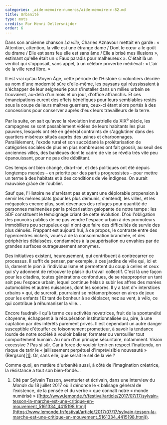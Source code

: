 ```yaml
---
categories: _aide-memoire-numeros/aide-memoire-n-82.md
title: Urbanité
type: mots
credits: Par Henri Dellersnijder
order: 6
---
```

Dans son ancienne chanson _La ville_, Charles Aznavour mettait en garde : « Attention, attention, la ville est une étrange dame / Dont le cœur a le goût du drame / Elle est sans feu elle est sans âme / Elle a brisé mes illusions », estimant qu'elle était un « Faux paradis pour malheureux ». C'était là un verdict qui s'opposait, sans appel, à un célèbre proverbe médiéval : « L'air de la ville rend libre. »       



Il est vrai qu'au Moyen Âge, cette période de l'Histoire si volontiers décriée au nom d'une modernité sûre d'elle-même, les paysans qui réussissaient à s'échapper de leur seigneurie pour s'installer dans un milieu urbain se trouvaient, au-delà d'un mois et un jour, d'office affranchis. Et ces émancipations eurent des effets bénéfiques pour leurs semblables restés sous la coupe de leurs maîtres guerriers, ceux-ci étant alors portés à des concessions pour conserver auprès d'eux leurs travailleurs de la terre. 



Par la suite, on sait qu'avec la révolution industrielle du XIX<sup>e</sup> siècle, les campagnes se sont passablement vidées de leurs habitants les plus pauvres, lesquels ont été en général contraints de s'agglutiner dans des quartiers miséreux situés auprès des usines et charbonnages. Parallèlement, l'exode rural et son succédané la prolétarisation de catégories sociales de plus en plus nombreuses ont fait grossir, au seuil des anciennes villes, des banlieues dont le cadre de vie se révéla très vite peu épanouissant, pour ne pas dire débilitant.           



Ces temps ont bien changé, dira-t-on, et des politiques ont été depuis longtemps menées – en priorité par des partis progressistes – pour mettre un terme à des habitats et à des conditions de vie indignes. On aurait mauvaise grâce de l'oublier.           



Sauf que, l'Histoire ne s'arrêtant pas et ayant une déplorable propension à servir les mêmes plats (pour les plus démunis, s'entend), les villes, et les mégapoles encore plus, sont devenues des refuges pour quantité de personnes malmenées par la précarisation galopante de notre temps : les SDF constituent le témoignage criant de cette évolution. D'où l'obligation des pouvoirs publics de ne pas vendre l'espace urbain à des promoteurs immobiliers peu scrupuleux qui n'ont que faire des difficultés de survie des plus dénués. Frappant est aujourd'hui, à ce propos, le contraste entre des hypercentres nickels, voués à de la consommation branchée, et des périphéries délaissées, condamnées à la paupérisation ou envahies par de grandes surfaces outrageusement anonymes.           



Des initiatives existent, heureusement, qui contribuent à contrecarrer ce processus. Il suffit de penser, par exemple, à ces jardins de ville qui, ici et là, dament le pion à l'individualisme et permettent du coup à celles et ceux qui s'y adonnent de retrouver le plaisir du travail collectif. C'est là une façon pour les citadins, toutes générations confondues, de se réapproprier un tant soit peu l'espace urbain, lequel continue hélas à subir les affres des marées automobiles et autres nuisances, dont les sonores. Il y a tant d'« interstices urbains » qui, de surcroît, pourraient se métamorphoser en aires de jeux pour les enfants ! Et tant de bonheur à se déplacer, nez au vent, à vélo, ce qui contribue à réhumaniser la ville...           



Encore faudrait-il qu'à terme ces activités novatrices, fruit de la spontanéité citoyenne, échappent à la récupération institutionnalisée ou, pire, à une captation par des intérêts purement privés. Il est cependant un autre danger susceptible d'étouffer ce foisonnement prometteur, à savoir la tendance lourde de notre société à vouloir baliser, formater ou verrouiller tout comportement humain. Au nom d'un principe sécuritaire, notamment. Vision excessive ? Pas si sûr. Car à force de vouloir tenir en respect l'inattendu, on risque de tarir le « jaillissement perpétuel d'imprévisible nouveauté » (Bergson)[[1]](#footnote-1). Or, sans elle, que serait le sel de la vie ?           



Comme quoi, en matière d'urbanité aussi, à côté de l'imagination créatrice, la résistance a tout son bien-fondé...



   

1. Cité par Sylvain Tesson, aventurier et écrivain, dans une interview du _Monde_ du 18 juillet 2017 où il dénonce le « balisage général de l’existence, de la pensée et du verbe » que connaît notre « monde numérisé » ([http://www.lemonde.fr/festival/article/2017/07/17/sylvain-tesson-la-marche-est-une-critique-en-mouvement_5161334_4415198.html](https://www.lemonde.fr/festival/article/2017/07/17/sylvain-tesson-la-marche-est-une-critique-en-mouvement_5161334_4415198.html)).
